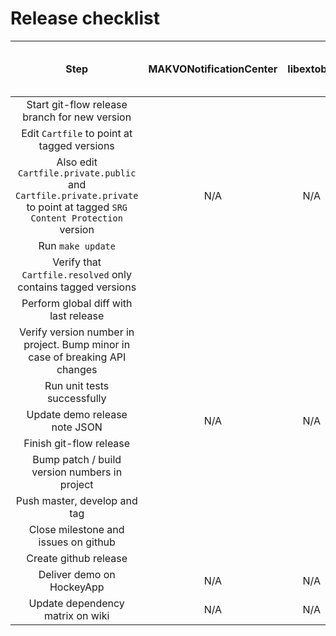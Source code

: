 # Release checklist

| Step | MAKVONotificationCenter | libextobjc | FXReachability | SRG Logger | SRG Appearance | SRG Network | SRG Diagnostics | SRG Identity | SRG Media Player | SRG Data Provider | SRG Content Protection | SRG Content Protection Fake | SRG Analytics | SRG Letterbox |
|:--:|:--:|:--:|:--:|:--:|:--:|:--:|:--:|:--:|:--:|:--:|:--:|:--:|:--:|:--:|
| Start git-flow release branch for new version |||||||||||||||
| Edit `Cartfile` to point at tagged versions |||||||||||||||
| Also edit `Cartfile.private.public` and `Cartfile.private.private` to point at tagged `SRG Content Protection` version | N/A | N/A | N/A | N/A | N/A | N/A | N/A | N/A | N/A | N/A | N/A | N/A |||
| Run `make update` |||||||||||||||
| Verify that `Cartfile.resolved` only contains tagged versions |||||||||||||||
| Perform global diff with last release |||||||||||||||
| Verify version number in project. Bump minor in case of breaking API changes |||||||||||||||
| Run unit tests successfully |||||||||||||||
| Update demo release note JSON | N/A | N/A | N/A | N/A | N/A | N/A | N/A | N/A | N/A | N/A | N/A | N/A | N/A ||
| Finish git-flow release |||||||||||||||
| Bump patch / build version numbers in project |||||||||||||||
| Push master, develop and tag |||||||||||||||
| Close milestone and issues on github |||||||||||||||
| Create github release |||||||||||||||
| Deliver demo on HockeyApp | N/A | N/A | N/A | N/A | N/A | N/A | N/A | N/A | N/A | N/A | N/A | N/A | N/A ||
| Update dependency matrix on wiki | N/A | N/A | N/A | N/A | N/A | N/A | N/A | N/A | N/A | N/A | N/A | N/A | N/A ||
